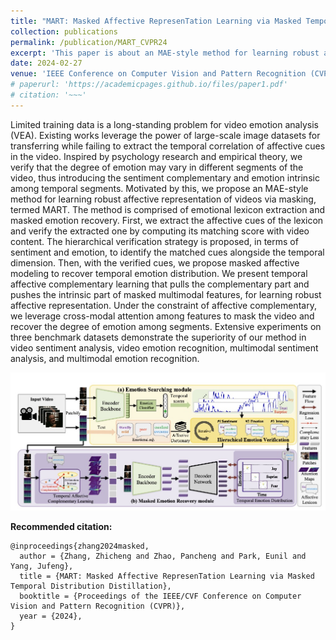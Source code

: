 ```yaml
---
title: "MART: Masked Affective RepresenTation Learning via Masked Temporal Distribution Distillation"
collection: publications
permalink: /publication/MART_CVPR24
excerpt: 'This paper is about an MAE-style method for learning robust affective representation of videos via masking, termed MART.'
date: 2024-02-27
venue: 'IEEE Conference on Computer Vision and Pattern Recognition (CVPR)'
# paperurl: 'https://academicpages.github.io/files/paper1.pdf'
# citation: '~~~'
---
```


Limited training data is a long-standing problem for video emotion analysis (VEA). Existing works leverage the power of large-scale image datasets for transferring while failing to extract the temporal correlation of affective cues in the video. Inspired by psychology research and empirical theory, we verify that the degree of emotion may vary in different segments of the video, thus introducing the sentiment complementary and emotion intrinsic among temporal segments. Motivated by this, we propose an MAE-style method for learning robust affective representation of videos via masking, termed MART. The method is comprised of emotional lexicon extraction and masked emotion recovery. First, we extract the affective cues of the lexicon and verify the extracted one by computing its matching score with video content. The hierarchical verification strategy is proposed, in terms of sentiment and emotion, to identify the matched cues alongside the temporal dimension. Then, with the verified cues, we propose masked affective modeling to recover temporal emotion distribution. We present temporal affective complementary learning that pulls the complementary part and pushes the intrinsic part of masked multimodal features, for learning robust affective representation. Under the constraint of affective complementary, we leverage cross-modal attention among features to mask the video and recover the degree of emotion among segments. Extensive experiments on three benchmark datasets demonstrate the superiority of our method in video sentiment analysis, video emotion recognition, multimodal sentiment analysis, and multimodal emotion recognition.

![](../images/mart.jpg)



**Recommended citation:**

~~~
@inproceedings{zhang2024masked,
  author = {Zhang, Zhicheng and Zhao, Pancheng and Park, Eunil and Yang, Jufeng},
  title = {MART: Masked Affective RepresenTation Learning via Masked Temporal Distribution Distillation},
  booktitle = {Proceedings of the IEEE/CVF Conference on Computer Vision and Pattern Recognition (CVPR)},
  year = {2024},
}
~~~

